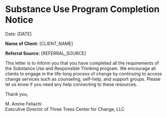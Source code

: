 # Substance Use Program Completion Notice

Date: [DATE]

**Name of Client:** [CLIENT_NAME]

**Referral Source:** [REFERRAL_SOURCE]

This letter is to inform you that you have completed all the requirements of the Substance Use and Responsible Thinking program. We encourage all clients to engage in the life-long process of change by continuing to access change services such as counseling, self-help, and support groups. Please let us know if you need any help connecting to these resources.

Thank you,

M. Amine Feliachi  
Executive Director of Three Trees Center for Change, LLC
